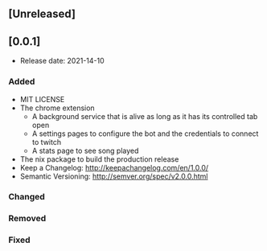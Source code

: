## [Unreleased]

## [0.0.1]

- Release date: 2021-14-10

### Added

- MIT LICENSE
- The chrome extension
  - A background service that is alive as long as it has its controlled tab open
  - A settings pages to configure the bot and the credentials to connect to twitch
  - A stats page to see song played
- The nix package to build the production release
- Keep a Changelog: http://keepachangelog.com/en/1.0.0/
- Semantic Versioning: http://semver.org/spec/v2.0.0.html

### Changed

### Removed

### Fixed